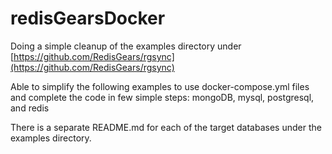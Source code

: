 # redisGearsDocker
Doing a simple cleanup of the examples directory under [https://github.com/RedisGears/rgsync](https://github.com/RedisGears/rgsync)

Able to simplify the following examples to use docker-compose.yml files and complete the code in few simple steps: mongoDB, mysql, postgresql, and redis

There is a separate README.md for each of the target databases under the examples directory.
